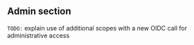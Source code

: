 ## Admin section

`TODO:` explain use of additional scopes with a new OIDC call for administrative access
